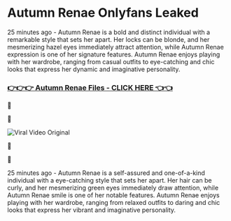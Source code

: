 # Autumn Renae Onlyfans Leaked

<p>25 minutes ago - Autumn Renae is a bold and distinct individual with a remarkable style that sets her apart. Her locks can be blonde, and her mesmerizing hazel eyes immediately attract attention, while Autumn Renae expression is one of her signature features. Autumn Renae enjoys playing with her wardrobe, ranging from casual outfits to eye-catching and chic looks that express her dynamic and imaginative personality.</p><p>
<h3><a href="https://fansleaks.com-getfree.pro/autumn-renae" rel="nofollow">👉👉👉 Autumn Renae Files - CLICK HERE 👈👈</a></h3>
<p>🔻</p>
<p>🔻</p> <p>
<a href="https://fansleaks.com-getfree.pro/autumn-renae" rel="nofollow"><img src="https://i.imgur.com/0ZbtXZ5.gif" alt="Viral Video Original" style="max-width: 100%; display: inline-block;" data-target="animated-image.originalImage"></a>
<p>🔻</p>
<p>🔻</p> <p>25 minutes ago - Autumn Renae is a self-assured and one-of-a-kind individual with a eye-catching style that sets her apart. Her hair can be curly, and her mesmerizing green eyes immediately draw attention, while Autumn Renae smile is one of her notable features. Autumn Renae enjoys playing with her wardrobe, ranging from relaxed outfits to daring and chic looks that express her vibrant and imaginative personality.</p>